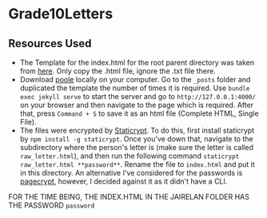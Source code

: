 # Grade10Letters
## Resources Used
- The Template for the index.html for the root parent directory was taken from [here](https://github.com/wildbit/postmark-templates). Only copy the .html file, ignore the .txt file there.
- Download [poole](https://github.com/poole/poole) locally on your computer. Go to the `_posts` folder and duplicated the template the number of times it is required. Use `bundle exec jekyll serve` to start the server and go to `http://127.0.0.1:4000/` on your browser and then navigate to the page which is required. After that, press `Command + S` to save it as an html file (Complete HTML, Single File). 
- The files were encrypted by [Staticrypt](https://github.com/robinmoisson/staticrypt). To do this, first install staticrypt by `npm install -g staticrypt`. Once you've down that, navigate to the subdirectory where the person's letter is (make sure the letter is called `raw_letter.html`), and then run the following command `staticrypt raw_letter.html **password**`. Rename the file to `index.html` and put it in this directory. 
An alternative I've considered for the passwords is [pagecrypt](https://github.com/MaxLaumeister/PageCrypt), however, I decided against it as it didn't have a CLI. 

FOR THE TIME BEING, THE INDEX.HTML IN THE JAIRELAN FOLDER HAS THE PASSWORD `password`